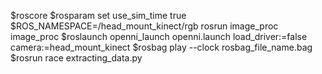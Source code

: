 
$roscore
$rosparam set use_sim_time true
$ROS_NAMESPACE=/head_mount_kinect/rgb rosrun image_proc image_proc
$roslaunch openni_launch openni.launch load_driver:=false camera:=head_mount_kinect
$rosbag play --clock rosbag_file_name.bag
$rosrun race extracting_data.py
